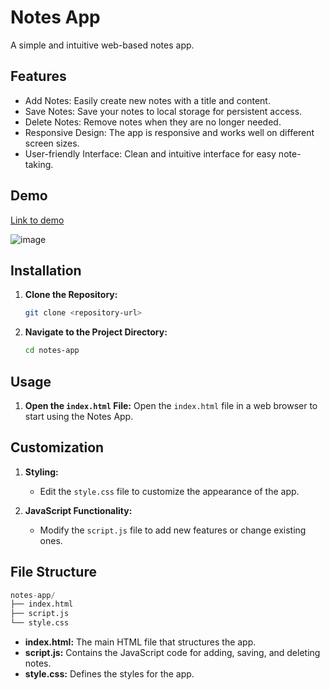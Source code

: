 # Notes App

A simple and intuitive web-based notes app.

## Features

- Add Notes: Easily create new notes with a title and content.
- Save Notes: Save your notes to local storage for persistent access.
- Delete Notes: Remove notes when they are no longer needed.
- Responsive Design: The app is responsive and works well on different screen sizes.
- User-friendly Interface: Clean and intuitive interface for easy note-taking.

## Demo
[Link to demo](https://codepen.io/Ashwini-Sonawane/pen/rNEXaRe)

![image](https://github.com/user-attachments/assets/9c36e4ef-6a2a-4f3e-ab33-d154e5e9c942)


## Installation
1. **Clone the Repository:**
    ```sh
    git clone <repository-url>
    ```

2. **Navigate to the Project Directory:**
    ```sh
    cd notes-app
    ```

## Usage
1. **Open the `index.html` File:**
    Open the `index.html` file in a web browser to start using the Notes App.

## Customization

1. **Styling:**
    - Edit the `style.css` file to customize the appearance of the app.

2. **JavaScript Functionality:**
    - Modify the `script.js` file to add new features or change existing ones.

## File Structure
```s
notes-app/
├── index.html
├── script.js
└── style.css
```
- **index.html:** The main HTML file that structures the app.
- **script.js:** Contains the JavaScript code for adding, saving, and deleting notes.
- **style.css:** Defines the styles for the app.

